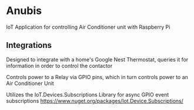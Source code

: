 # Anubis
IoT Application for controlling Air Conditioner unit with Raspberry Pi

## Integrations

Designed to integrate with a home's Google Nest Thermostat, queries it for information in order to control the contactor

Controls power to a Relay via GPIO pins, which in turn controls power to an Air Conditioner Unit

Utilizes the IoT.Devices.Subscriptions Library for async GPIO event subscriptions
https://www.nuget.org/packages/Iot.Device.Subscriptions/

